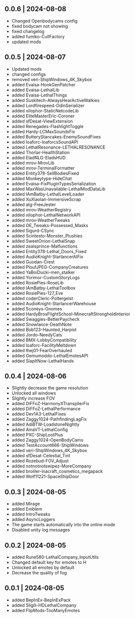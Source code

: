 ## 0.0.6 | 2024-08-08

- Changed Openbodycams config
- fixed bodycam not showing
- fixed changelog
- added fumiko-CullFactory
- updated mods

## 0.0.5 | 2024-08-07

- Updated mods
- changed configs
- removed veri-ShipWindows_4K_Skybox
- added Evaisa-HookGenPatcher
- added Evaisa-LethalLib
- added Evaisa-LethalThings
- added Suskitech-AlwaysHearActiveWalkies
- added Lordfirespeed-OdinSerializer
- added xilophor-StaticNetcodeLib
- added EliteMasterEric-Coroner
- added sfDesat-ViewExtension
- added Renegades-FlashlightToggle
- added Hardy-LCMaxSoundsFix
- added ButteryStancakes-EnemySoundFixes
- added loaforc-loaforcsSoundAPI
- added LethalResonance-LETHALRESONANCE
- added Thorlar-HealthStation
- added EladNLG-EladsHUD
- added mrov-MrovLib
- added mrov-TerminalFormatter
- added Entity378-SellBodiesFixed
- added Monkeytype-HideChat
- added Evaisa-FixPluginTypesSerialization
- added MaxWasUnavailable-LethalModDataLib
- added IAmBatby-LethalLevelLoader
- added XuXiaolan-ImmersiveScrap
- added atg-FreeJester
- added mrov-WeatherRegistry
- added xilophor-LethalNetworkAPI
- added mrov-WeatherTweaks
- added OE_Tweaks-Possessed_Masks
- added Sigurd-CSync
- added Scintesto-Monster_Plushies
- added SweetOnion-LethalSnap
- added zealsprince-Malfunctions
- added Entity378-Lethal_Doors_Fixed
- added AudioKnight-StarlancerAIFix
- added Guodan-Crest
- added PloufJPEG-CompanyCreatures
- added YaBoiDucki-men_stalker
- added Yorimor-CustomStoryLogs
- added RosiePies-RoseLib
- added IAmBatby-LethalToolbox
- added RosiePies-127_Eve
- added coderCleric-Poltergeist
- added AudioKnight-StarlancerWarehouse
- added Sconeys-Gnomes
- added HardyBrosFlightSchool-MinecraftStrongholdInterior
- added Swaggies-BetterPaycheck
- added Snowlance-DeathNote
- added Bob123-Haunted_Harpist
- added Jordo-NeedyCats
- added BMX-LobbyCompatibility
- added loaforc-FacilityMeltdown
- added thej01-FearOverhauled
- added Gemumoddo-LethalEmotesAPI
- added SlapItNow-LethalHands

## 0.0.4 | 2024-08-06

- Slightly decrease the game resolution
- Unlocked all windows
- Slightly increase FOV
- added DiFFoZ-HarmonyXTranspilerFix
- added DiFFoZ-LethalPerformance
- added Dev1A3-LethalFixes
- added Zaggy1024-PathfindingLagFix
- added AdiBTW-LoadstoneNightly
- added AinaVT-LethalConfig
- added PXC-ShipLootPlus
- added Zaggy1024-OpenBodyCams
- added TestAccount666-ShipWindows
- added veri-ShipWindows_4K_Skybox
- added sfDesat-Celestial_Tint
- added Rozebud-FOV_Adjust
- added notnotnotswipez-MoreCompany
- added broiiler-inacraft_cosmetics_megapack
- added Wolf11221-SpaceShipDoor

## 0.0.3 | 2024-08-05

- added Mirage
- added Emblem
- added IntroTweaks
- added AsyncLoggers
- The game starts automatically into the online mode
- Disabled unity log messages

## 0.0.2 | 2024-08-05

- added Rune580-LethalCompany_InputUtils
- Changed default key for emotes to H
- Unlocked all emotes by default
- Decrease the quality of fog

## 0.0.1 | 2024-08-05

- added BepInEx-BepInExPack
- added Sligili-HDLethalCompany
- added FlipMods-TooManyEmotes